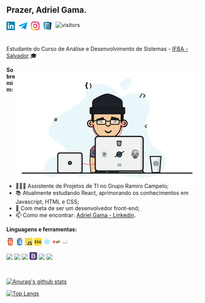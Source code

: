 ## Prazer, Adriel Gama.


<a href="https://www.linkedin.com/in/adrielgama/">
  <img align="left" alt="Adriel Gama - Linkedin" width="22px" src="linkedin.svg" />
</a> 
<a href="https://t.me/adrielgama">
  <img align="left" alt="Adriel Gama - Telegram" width="22px" src="telegram.svg" style="margin-left: 10px" />
</a> 
<a href="https://www.instagram.com/adrielgama/">
  <img align="left" alt="Adriel Gama - Instagram" width="22px" src="insta.svg" style="margin-left: 10px" />
</a> 
<a href="https://adrielgama.dev">
  <img align="left" alt="Adriel Gama - Resume" width="22px" src="cv.svg" style="margin-left: 10px; margin-right: 10px" />
</a>

![visitors](https://visitor-badge.glitch.me/badge?page_id=adrielgama.adrielgama)

<br />

 Estudante do Curso de Análise e Desenvolvimento de Sistemas - [IFBA - Salvador](https://portal.ifba.edu.br/salvador) 🎓


<img align="right" alt="GIF" src="https://github.com/adrielgama/adrielgama/blob/main/code.gif?raw=true" width="480" height="302" />

**Sobre mim:**

- 👩🏼‍💻 Assistente de Projetos de TI no Grupo Ramiro Campelo;
- 📚 Atualmente estudando React, aprimorando os conhecimentos em Javascript, HTML e CSS; 
- 🚀 Com meta de ser um desenvolvedor front-end;
- 📫 Como me encontrar: [Adriel Gama - Linkedin](https://www.linkedin.com/in/adrielgama/).

**Linguagens e ferramentas:**

<code><img height="20" src="https://raw.githubusercontent.com/github/explore/80688e429a7d4ef2fca1e82350fe8e3517d3494d/topics/html/html.png"></code>
<code><img height="20" src="https://raw.githubusercontent.com/github/explore/5c058a388828bb5fde0bcafd4bc867b5bb3f26f3/topics/css/css.png"></code>
<code><img height="20" src="https://raw.githubusercontent.com/github/explore/80688e429a7d4ef2fca1e82350fe8e3517d3494d/topics/javascript/javascript.png"></code>
<code><img height="20" src="https://raw.githubusercontent.com/github/explore/80688e429a7d4ef2fca1e82350fe8e3517d3494d/topics/es6/es6.png"></code>
<code><img height="20" src="https://raw.githubusercontent.com/github/explore/80688e429a7d4ef2fca1e82350fe8e3517d3494d/topics/react/react.png"></code>
<code><img height="20" src="https://raw.githubusercontent.com/github/explore/80688e429a7d4ef2fca1e82350fe8e3517d3494d/topics/git/git.png"></code>
<code><img height="20" src="https://raw.githubusercontent.com/github/explore/80688e429a7d4ef2fca1e82350fe8e3517d3494d/topics/mysql/mysql.png"></code>

<code><img height="20" src="https://www.flaticon.com/svg/static/icons/svg/136/136529.svg"></code>
<code><img height="20" src="https://www.flaticon.com/svg/static/icons/svg/226/226772.svg"></code>
<code><img height="20" src="https://www.flaticon.com/svg/static/icons/svg/888/888867.svg"></code>
<code><img height="20" src="https://raw.githubusercontent.com/github/explore/80688e429a7d4ef2fca1e82350fe8e3517d3494d/topics/bootstrap/bootstrap.png"></code>
<code><img height="20" src="https://img.icons8.com/windows/344/cpanel.png"></code>
<code><img height="20" src="https://img.icons8.com/windows/344/figma.png"></code>

<br />

[![Anurag's github stats](https://github-readme-stats.vercel.app/api?username=adrielgama&hide=contribs,issues&count_private=true&count_private=true&theme=tokyonight)](https://github.com/anuraghazra/github-readme-stats)

[![Top Langs](https://github-readme-stats.vercel.app/api/top-langs/?username=adrielgama&layout=compact&theme=tokyonight)](https://github.com/anuraghazra/github-readme-stats)
